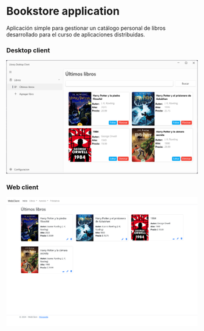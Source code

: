 # Bookstore application

Aplicación simple para gestionar un catálogo personal de libros desarrollado para el curso de aplicaciones distribuidas.

### Desktop client

![Desktop client](https://raw.githubusercontent.com/andresdev5/bookstore-application/main/.resources/desktop-client.png)


### Web client

![Web client](https://raw.githubusercontent.com/andresdev5/bookstore-application/main/.resources/web-client.png)

